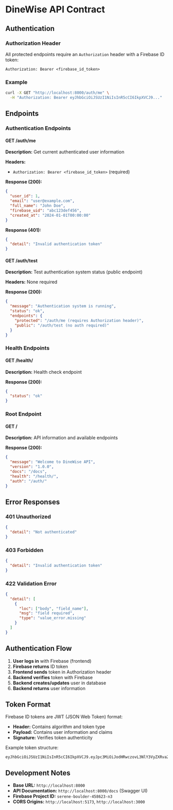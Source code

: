 # DineWise API Contract

## Authentication

### Authorization Header
All protected endpoints require an `Authorization` header with a Firebase ID token:

```
Authorization: Bearer <firebase_id_token>
```

### Example
```bash
curl -X GET "http://localhost:8000/auth/me" \
  -H "Authorization: Bearer eyJhbGciOiJSUzI1NiIsInR5cCI6IkpXVCJ9..."
```

## Endpoints

### Authentication Endpoints

#### GET /auth/me
**Description:** Get current authenticated user information

**Headers:**
- `Authorization: Bearer <firebase_id_token>` (required)

**Response (200):**
```json
{
  "user_id": 1,
  "email": "user@example.com",
  "full_name": "John Doe",
  "firebase_uid": "abc123def456",
  "created_at": "2024-01-01T00:00:00"
}
```

**Response (401):**
```json
{
  "detail": "Invalid authentication token"
}
```

#### GET /auth/test
**Description:** Test authentication system status (public endpoint)

**Headers:** None required

**Response (200):**
```json
{
  "message": "Authentication system is running",
  "status": "ok",
  "endpoints": {
    "protected": "/auth/me (requires Authorization header)",
    "public": "/auth/test (no auth required)"
  }
}
```

### Health Endpoints

#### GET /health/
**Description:** Health check endpoint

**Response (200):**
```json
{
  "status": "ok"
}
```

### Root Endpoint

#### GET /
**Description:** API information and available endpoints

**Response (200):**
```json
{
  "message": "Welcome to DineWise API",
  "version": "1.0.0",
  "docs": "/docs",
  "health": "/health/",
  "auth": "/auth/"
}
```

## Error Responses

### 401 Unauthorized
```json
{
  "detail": "Not authenticated"
}
```

### 403 Forbidden
```json
{
  "detail": "Invalid authentication token"
}
```

### 422 Validation Error
```json
{
  "detail": [
    {
      "loc": ["body", "field_name"],
      "msg": "field required",
      "type": "value_error.missing"
    }
  ]
}
```

## Authentication Flow

1. **User logs in** with Firebase (frontend)
2. **Firebase returns** ID token
3. **Frontend sends** token in Authorization header
4. **Backend verifies** token with Firebase
5. **Backend creates/updates** user in database
6. **Backend returns** user information

## Token Format

Firebase ID tokens are JWT (JSON Web Token) format:
- **Header:** Contains algorithm and token type
- **Payload:** Contains user information and claims
- **Signature:** Verifies token authenticity

Example token structure:
```
eyJhbGciOiJSUzI1NiIsInR5cCI6IkpXVCJ9.eyJpc3MiOiJodHRwczovL3NlY3VyZXRva2VuLmdvb2dsZS5jb20vZGlud2lzZS1hcGkiLCJhdWQiOiJkaW53aXNlLWFwaSIsImF1dGhfdGltZSI6MTYzNDU2Nzg5MCwidXNlcl9pZCI6InRlc3QtdXNlci0xMjMiLCJzdWIiOiJ0ZXN0LXVzZXItMTIzIiwiaWF0IjoxNjM0NTY3ODkwLCJleHAiOjE2MzQ1NzE0OTAsImVtYWlsIjoidGVzdEBleGFtcGxlLmNvbSIsImVtYWlsX3ZlcmlmaWVkIjpmYWxzZSwiZmlyZWJhc2UiOnsiaWRlbnRpdGllcyI6eyJlbWFpbCI6WyJ0ZXN0QGV4YW1wbGUuY29tIl19LCJzaWduX2luX3Byb3ZpZGVyIjoicGFzc3dvcmQifX0.signature_here
```

## Development Notes

- **Base URL:** `http://localhost:8000`
- **API Documentation:** `http://localhost:8000/docs` (Swagger UI)
- **Firebase Project ID:** `serene-boulder-458623-n3`
- **CORS Origins:** `http://localhost:5173`, `http://localhost:3000`